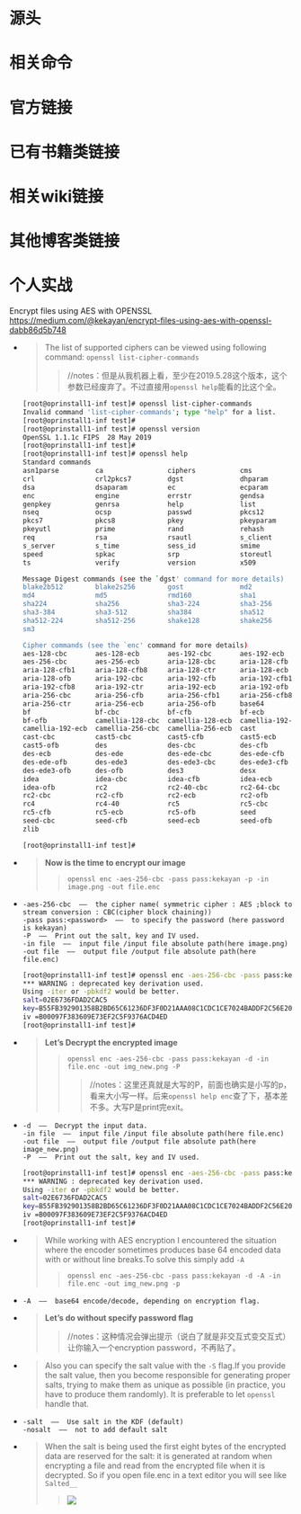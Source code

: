 
# 源头

# 相关命令

# 官方链接

# 已有书籍类链接

# 相关wiki链接

# 其他博客类链接

# 个人实战

Encrypt files using AES with OPENSSL https://medium.com/@kekayan/encrypt-files-using-aes-with-openssl-dabb86d5b748
- > The list of supported ciphers can be viewed using following command: `openssl list-cipher-commands`
  >> //notes：但是从我机器上看，至少在2019.5.28这个版本，这个参数已经废弃了。不过直接用`openssl help`能看的比这个全。
  ```sh
  [root@oprinstall1-inf test]# openssl list-cipher-commands
  Invalid command 'list-cipher-commands'; type "help" for a list.
  [root@oprinstall1-inf test]#
  [root@oprinstall1-inf test]# openssl version
  OpenSSL 1.1.1c FIPS  28 May 2019
  [root@oprinstall1-inf test]#
  [root@oprinstall1-inf test]# openssl help
  Standard commands
  asn1parse         ca                ciphers           cms
  crl               crl2pkcs7         dgst              dhparam
  dsa               dsaparam          ec                ecparam
  enc               engine            errstr            gendsa
  genpkey           genrsa            help              list
  nseq              ocsp              passwd            pkcs12
  pkcs7             pkcs8             pkey              pkeyparam
  pkeyutl           prime             rand              rehash
  req               rsa               rsautl            s_client
  s_server          s_time            sess_id           smime
  speed             spkac             srp               storeutl
  ts                verify            version           x509

  Message Digest commands (see the `dgst' command for more details)
  blake2b512        blake2s256        gost              md2
  md4               md5               rmd160            sha1
  sha224            sha256            sha3-224          sha3-256
  sha3-384          sha3-512          sha384            sha512
  sha512-224        sha512-256        shake128          shake256
  sm3

  Cipher commands (see the `enc' command for more details)
  aes-128-cbc       aes-128-ecb       aes-192-cbc       aes-192-ecb
  aes-256-cbc       aes-256-ecb       aria-128-cbc      aria-128-cfb
  aria-128-cfb1     aria-128-cfb8     aria-128-ctr      aria-128-ecb
  aria-128-ofb      aria-192-cbc      aria-192-cfb      aria-192-cfb1
  aria-192-cfb8     aria-192-ctr      aria-192-ecb      aria-192-ofb
  aria-256-cbc      aria-256-cfb      aria-256-cfb1     aria-256-cfb8
  aria-256-ctr      aria-256-ecb      aria-256-ofb      base64
  bf                bf-cbc            bf-cfb            bf-ecb
  bf-ofb            camellia-128-cbc  camellia-128-ecb  camellia-192-cbc
  camellia-192-ecb  camellia-256-cbc  camellia-256-ecb  cast
  cast-cbc          cast5-cbc         cast5-cfb         cast5-ecb
  cast5-ofb         des               des-cbc           des-cfb
  des-ecb           des-ede           des-ede-cbc       des-ede-cfb
  des-ede-ofb       des-ede3          des-ede3-cbc      des-ede3-cfb
  des-ede3-ofb      des-ofb           des3              desx
  idea              idea-cbc          idea-cfb          idea-ecb
  idea-ofb          rc2               rc2-40-cbc        rc2-64-cbc
  rc2-cbc           rc2-cfb           rc2-ecb           rc2-ofb
  rc4               rc4-40            rc5               rc5-cbc
  rc5-cfb           rc5-ecb           rc5-ofb           seed
  seed-cbc          seed-cfb          seed-ecb          seed-ofb
  zlib

  [root@oprinstall1-inf test]#
  ```
- > **Now is the time to encrypt our image**
  >> `openssl enc -aes-256-cbc -pass pass:kekayan -p -in image.png -out file.enc`
- >
  ```console
  -aes-256-cbc  ——  the cipher name( symmetric cipher : AES ;block to stream conversion : CBC(cipher block chaining))
  -pass pass:<password>  ——  to specify the password (here password is kekayan)
  -P  ——  Print out the salt, key and IV used.
  -in file  ——  input file /input file absolute path(here image.png)
  -out file  ——  output file /output file absolute path(here file.enc)
  ```
  ```sh
  [root@oprinstall1-inf test]# openssl enc -aes-256-cbc -pass pass:kekayan -p -in image.png -out file.enc
  *** WARNING : deprecated key derivation used.
  Using -iter or -pbkdf2 would be better.
  salt=02E6736FDAD2CAC5
  key=B55FB392901358B2BD65C61236DF3F0D21AAA08C1CDC1CE7024BADDF2C56E203
  iv =B00097F383609E73EF2C5F9376ACD4ED
  [root@oprinstall1-inf test]#
  ```
- > **Let’s Decrypt the encrypted image**
  >> `openssl enc -aes-256-cbc -pass pass:kekayan -d -in file.enc -out img_new.png -P`
  >>> //notes：这里还真就是大写的P，前面也确实是小写的p，看来大小写一样。后来`openssl help enc`查了下，基本差不多。大写P是print完exit。
- >
  ```console
  -d  ——  Decrypt the input data.
  -in file  ——  input file /input file absolute path(here file.enc)
  -out file  ——  output file /output file absolute path(here image_new.png)
  -P  ——  Print out the salt, key and IV used.
  ```
  ```sh
  [root@oprinstall1-inf test]# openssl enc -aes-256-cbc -pass pass:kekayan -d -in file.enc -out img_new.png -P
  *** WARNING : deprecated key derivation used.
  Using -iter or -pbkdf2 would be better.
  salt=02E6736FDAD2CAC5
  key=B55FB392901358B2BD65C61236DF3F0D21AAA08C1CDC1CE7024BADDF2C56E203
  iv =B00097F383609E73EF2C5F9376ACD4ED
  [root@oprinstall1-inf test]#
  ```
- > While working with AES encryption I encountered the situation where the encoder sometimes produces base 64 encoded data with or without line breaks.To solve this simply add `-A`
  >> `openssl enc -aes-256-cbc -pass pass:kekayan -d -A -in file.enc -out img_new.png -p`
- >
  ```console
  -A  ——  base64 encode/decode, depending on encryption flag.
  ```
- > **Let’s do without specify password flag**
  >> //notes：这种情况会弹出提示（说白了就是非交互式变交互式）让你输入一个encryption password，不再贴了。
- > Also you can specify the salt value with the `-S` flag.If you provide the salt value, then you become responsible for generating proper salts, trying to make them as unique as possible (in practice, you have to produce them randomly). It is preferable to let `openssl` handle that.
- >
  ```console
  -salt  ——  Use salt in the KDF (default)
  -nosalt  ——  not to add default salt
  ```
- > When the salt is being used the first eight bytes of the encrypted data are reserved for the salt: it is generated at random when encrypting a file and read from the encrypted file when it is decrypted. So if you open file.enc in a text editor you will see like `Salted__`
  >> ![](https://miro.medium.com/max/1050/1*Ga6zl4UjPuovgJFe-JGaIw.png)
